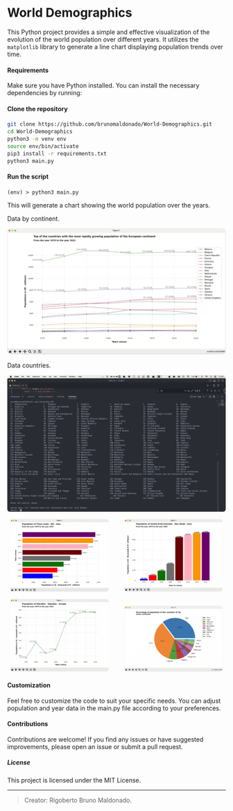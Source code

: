 # World Demographics

This Python project provides a simple and effective visualization of the evolution of the world population over different years. It utilizes the `matplotlib` library to generate a line chart displaying population trends over time.

#### Requirements

Make sure you have Python installed. You can install the necessary dependencies by running:

#### Clone the repository
```sh
git clone https://github.com/brunomaldonado/World-Demographics.git
cd World-Demographics
python3 -m venv env
source env/bin/activate
pip3 install -r requirements.txt
python3 main.py
```

#### Run the script
```
(env) > python3 main.py
```

This will generate a chart showing the world population over the years.

Data by continent.
<p align="center">
  <img src="./images/europe.png" style="border-radius:6px" alt="europe chart">
</p>

Data countries.
<p align="center">
  <img src="./images/countries.png" style="border-radius:6px;" alt="europe chart">
</p>

<p align="center">
  <img src="./images/timor_leste.png" style="border-radius:6px", width="45% alt="europe chart">
  <!-- <img alt="Light" src="./light.png" width="45%"> -->
&nbsp; &nbsp; &nbsp; &nbsp;
  <img src="./images/united_arab_emirates.png" style="border-radius:6px", width="45% alt="europe chart">
  <!-- <img alt="Dark" src="./dark.png" width="45%"> -->
</p>

<p align="center">
  <img src="./images/gibraltar.png" style="border-radius:6px", width="45% alt="europe chart">
  <!-- <img alt="Light" src="./light.png" width="45%"> -->
&nbsp; &nbsp; &nbsp; &nbsp;
  <img src="./images/asia.png" style="border-radius:6px", width="45% alt="europe chart">
  <!-- <img alt="Dark" src="./dark.png" width="45%"> -->
</p>

<!-- <table>
  <tr>
    <td valign="top"><img src="./images/timor_leste.png" style="border-radius:6px;" alt="europe chart"></td>
    <td valign="top"><img src="./images/united_arab_emirates.png" style="border-radius:6px;" alt="europe chart"></td>
  </tr>
</table> -->

<!-- <table>
  <tr>
    <td valign="top"><img src="./images/gibraltar.png" style="border-radius:6px" alt="europe chart"></td>
    <td valign="top"><img src="./images/asia.png" style="border-radius:6px" alt="europe chart"></td>
=======
    <td valign="top"><img src="./images/gibraltar.png" style="border-radius:6px;" alt="europe chart"></td>
    <td valign="top"><img src="./images/pie_chart.png" style="border-radius:6px;" alt="europe chart"></td>
  </tr>
</table> -->


#### Customization
Feel free to customize the code to suit your specific needs. You can adjust population and year data in the main.py file according to your preferences.

#### Contributions
Contributions are welcome! If you find any issues or have suggested improvements, please open an issue or submit a pull request.

##### License
This project is licensed under the MIT License.

------------
> Creator: Rigoberto Bruno Maldonado.


